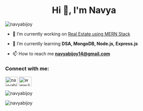 <h1 align="center">Hi 👋, I'm Navya</h1>
<p align="left"> <img src="https://komarev.com/ghpvc/?username=navyabijoy&label=Profile%20views&color=0e75b6&style=flat" alt="navyabijoy" /> </p>

- 🔭 I’m currently working on [Real Estate using MERN Stack](https://github.com/navyabijoy/mern-estate)

- 🌱 I’m currently learning **DSA, MongoDB, Node.js, Express.js**

- 📫 How to reach me **navyabijoy14@gmail.com**

<h3 align="left">Connect with me:</h3>
<p align="left">
<a href="https://twitter.com/navyabijoy" target="blank"><img align="center" src="https://raw.githubusercontent.com/rahuldkjain/github-profile-readme-generator/master/src/images/icons/Social/twitter.svg" alt="navyabijoy" height="30" width="40" /></a>
<a href="https://linkedin.com/in/www.linkedin.com/in/navya-bijoy-883a35249" target="blank"><img align="center" src="https://raw.githubusercontent.com/rahuldkjain/github-profile-readme-generator/master/src/images/icons/Social/linked-in-alt.svg" alt="www.linkedin.com/in/navya-bijoy-883a35249" height="30" width="40" /></a>
</p>


<p><img align="center" src="https://github-readme-stats.vercel.app/api/top-langs?username=navyabijoy&show_icons=true&locale=en&layout=compact" alt="navyabijoy" /></p>

<p><img align="center" src="https://github-readme-streak-stats.herokuapp.com/?user=navyabijoy&" alt="navyabijoy" /></p>
